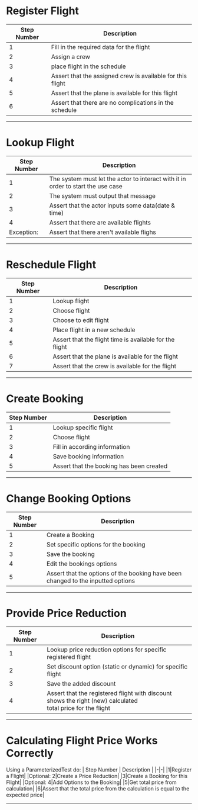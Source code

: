 # Register Flight
| Step Number | Description |
|-|-|
|1|Fill in the required data for the flight|
|2|Assign a crew|
|3|place flight in the schedule|
|4|Assert that the assigned crew is available for this flight|
|5|Assert that the plane is available for this flight|
|6|Assert that there are no complications in the schedule|

---

# Lookup Flight
| Step Number | Description |
|-|-|
|1|The system must let the actor to interact with it in order to start the use case|
|2|The system must output that message|
|3|Assert that the actor inputs some data(date & time)|
|4|Assert that there are available flights|
|Exception:|Assert that there aren't available flighs|

---

# Reschedule Flight
| Step Number | Description |
|-|-|
|1|Lookup flight|
|2|Choose flight|
|3|Choose to edit flight|
|4|Place flight in a new schedule|
|5|Assert that the flight time is available for the flight|
|6|Assert that the plane is available for the flight|
|7|Assert that the crew is available for the flight|

---

# Create Booking
| Step Number | Description |
|-|-|
|1|Lookup specific flight|
|2|Choose flight|
|3|Fill in according information|
|4|Save booking information|
|5|Assert that the booking has been created|

---

# Change Booking Options
| Step Number | Description |
|-|-|
|1|Create a Booking|
|2|Set specific options for the booking|
|3|Save the booking|
|4|Edit the bookings options|
|5|Assert that the options of the booking have been changed to the inputted options|

---

# Provide Price Reduction
| Step Number | Description |
|-|-|
|1|Lookup price reduction options for specific registered flight|
|2|Set discount option (static or dynamic) for specific flight|
|3|Save the added discount|
|4| Assert that the registered flight with discount shows the right (new) calculated<br> total price for the flight|

---

# Calculating Flight Price Works Correctly
Using a ParameterizedTest do:
| Step Number | Description |
|-|-|
|1|Register a Flight|
|Optional: 2|Create a Price Reduction|
|3|Create a Booking for this Flight|
|Optional: 4|Add Options to the Booking|
|5|Get total price from calculation|
|6|Assert that the total price from the calculation is equal to the expected price|

---
